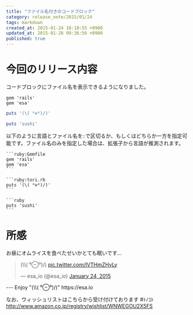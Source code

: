 ```yaml
---
title: "ファイル名付きのコードブロック"
category: release_note/2015/01/24
tags: markdown
created_at: 2015-01-24 18:10:55 +0900
updated_at: 2015-01-26 09:36:56 +0900
published: true
---
```


# 今回のリリース内容

コードブロックにファイル名を表示できるようになりました。

```ruby:Gemfile
gem 'rails'
gem 'esa'
```

```ruby:tori.rb
puts '(\( ⁰⊖⁰)/)'
```

```ruby
puts 'sushi'
```

以下のように言語とファイル名を`:`で区切るか、もしくはどちらか一方を指定可能です。ファイル名のみを指定した場合は、拡張子から言語が推測されます。

    ```ruby:Gemfile
    gem 'rails'
    gem 'esa'
    ```
    
    ```ruby:tori.rb
    puts '(\( ⁰⊖⁰)/)'
    ```
    
    ```ruby
    puts 'sushi'
    ```

# 所感

お昼にオムライスを食べたせいかとても眠いです...

<blockquote class="twitter-tweet" lang="en"><p>(\\( ⁰⊖⁰)/) <a href="http://t.co/IVTHmZHyLy">pic.twitter.com/IVTHmZHyLy</a></p>&mdash; esa_io (@esa_io) <a href="https://twitter.com/esa_io/status/558852760494292992">January 24, 2015</a></blockquote>
<script async src="//platform.twitter.com/widgets.js" charset="utf-8"></script>
---
Enjoy "(\\( ⁰⊖⁰)/)"
https://esa.io

なお、ウィッシュリストはこちらから受け付けております #ﾄﾉｺﾄ
http://www.amazon.co.jp/registry/wishlist/WNWEGOU2X5FS
